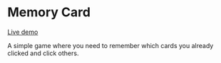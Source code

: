 # Memory Card

[Live demo](https://tolikatolika123.github.io/memory-card/)

A simple game where you need to remember which cards you already clicked and click others.
